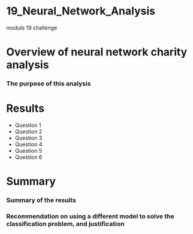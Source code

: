 # 19_Neural_Network_Analysis
module 19 challenge

# Overview of neural network charity analysis

### The purpose of this analysis




# Results

- Question 1
- Question 2
- Question 3
- Question 4
- Question 5
- Question 6

# Summary

### Summary of the results

### Recommendation on using a different model to solve the classification problem, and justification
